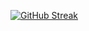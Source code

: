 [![GitHub Streak](http://github-readme-streak-stats.herokuapp.com?user=felbus&theme=dark&background=000000)](https://git.io/streak-stats)

